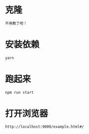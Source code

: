# 克隆

```bash
不用教了吧！
```
# 安装依赖

```bash
yarn
```
# 跑起来

```bash
npm run start
```

# 打开浏览器

```
http://localhost:9000/example.html#/
```
